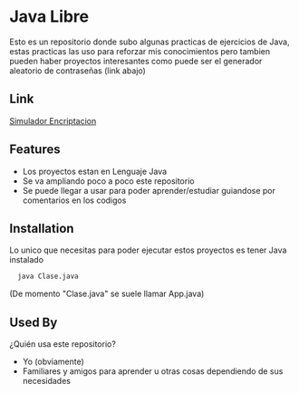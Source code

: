 
# Java Libre

Esto es un repositorio donde subo algunas practicas de ejercicios de Java, estas
 practicas las uso para reforzar mis conocimientos pero tambien pueden haber proyectos interesantes como puede ser el generador aleatorio de contraseñas (link abajo)

## Link

[Simulador Encriptacion](https://github.com/MrCalvooo/JavaLibre/tree/main/Archivos/SimulacionEncriptacion)

## Features

- Los proyectos estan en Lenguaje Java
- Se va ampliando poco a poco este repositorio
- Se puede llegar a usar para poder aprender/estudiar guiandose por comentarios en los codigos

## Installation

Lo unico que necesitas para poder ejecutar estos proyectos es tener Java instalado

```bash
  java Clase.java
```

(De momento "Clase.java" se suele llamar App.java)

## Used By

¿Quién usa este repositorio?

- Yo (obviamente)
- Familiares y amigos para aprender u otras cosas dependiendo de sus necesidades
